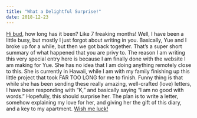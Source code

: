 ```yaml
---
title: "What a Delightful Surprise!"
date: 2018-12-23
---
```

[Hi bud](https://media.giphy.com/media/kFku8NDzYI9ZU26QXJ/giphy.gif), how long has it been? Like 7 freaking months! Well, I have been a little busy, but mostly I just forgot about writing in you. Basically, Yue and I broke up for a while, but then we got back together. That’s a super short summary of what happened that you are privy to. The reason I am writing this very special entry here is because I am finally done with the website I am making for Yue. She has no idea that I am doing anything remotely close to this. She is currently in Hawaii, while I am with my family finishing up this little project that took FAR TOO LONG for me to finish. Funny thing is that while she has been sending these really amazing, well-crafted (love) letters, I have been responding with “K,” and basically saying “I am no good with words.” Hopefully, this should surprise her. The plan is to write a letter, somehow explaining my love for her, and giving her the gift of this diary, and a key to my apartment. [Wish me luck!](https://media.giphy.com/media/rXliavIYbs60o/giphy.gif)